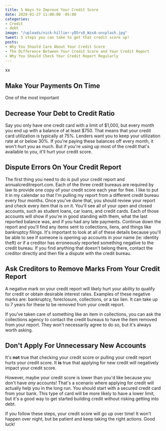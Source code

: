 ```yaml
---
title: 5 Ways to Improve Your Credit Score
date: 2020-01-27 11:00:00 -05:00
categories:
- Credit
- debt
image: "/uploads/nick-hillier-yD5rv8_WzxA-unsplash.jpg"
tweet: 5 steps you can take to get that credit score up!
posts:
- Why You Should Care About Your Credit Score
- The Difference Between Your Credit Score and Your Credit Report
- Why You Should Check Your Credit Report Regularly
---
```


xx

## Make Your Payments On Time

One of the most important 

## Decrease Your Debt to Credit Ratio

Say you only have one credit card with a limit of $1,000, but every month you end up with a balance of at least $750. That means that your credit card utilization is typically at 75%. Lenders want you to keep your utilization rate at or below 30%. If you're paying these balances off every month, it won't hurt you as much. But if you're using up most of the credit that's available to you, it'll hurt your credit score. 

## Dispute Errors On Your Credit Report

The first thing you need to do is pull your credit report and annualcreditreport.com. Each of the three credit bureaus are required by law to provide one copy of your credit score each year for free. I like to put it in my calendar so that I'm pulling my report from a different credit bureau every four months. Once you've done that, you should review your report and check every item that is on it. You'll see all of your open and closed accounts, such as student loans, car loans, and credit cards. Each of those accounts will show if you're in good standing with them, what the last reported balance was, and if you had any late payments. Continue down the report and you'll find any items sent to collections, liens, and things like bankruptcy filings. It's important to look at all of these details because you'll be able to see if someone is opening up accounts in your name (ie: identity theft) or if a creditor has erroneously reported something negative to the credit bureau. If you find anything that doesn't belong there, contact the creditor directly and then file a dispute with the credit bureau.

## Ask Creditors to Remove Marks From Your Credit Report

A negative mark on your credit report will likely hurt your ability to qualify for credit or obtain desirable interest rates. Examples of these negative marks are: bankruptcy, foreclosure, collections, or a tax lien. It can take up to 7 years for these to be removed from your credit report.

If you've taken care of something like an item in collections, you can ask the collections agency to contact the credit bureaus to have the item removed from your report. They won't necessarily agree to do so, but it's always worth asking.

## Don't Apply For Unnecessary New Accounts

It's **not** true that checking your credit score or pulling your credit report hurts your credit score. It **is** true that applying for new credit will negatively impact your credit score. 

However, maybe your credit score is lower than you'd like because you don't have *any* accounts! That's a scenario where applying for credit will actually help you in the long run. You should start with a secured credit card from your bank. This type of card will be more likely to have a lower limit, but it's a good way to get started building credit without risking getting into debt. 

If you follow these steps, your credit score will go up over time! It won't happen over night, but be patient and keep taking the right actions. Good luck!